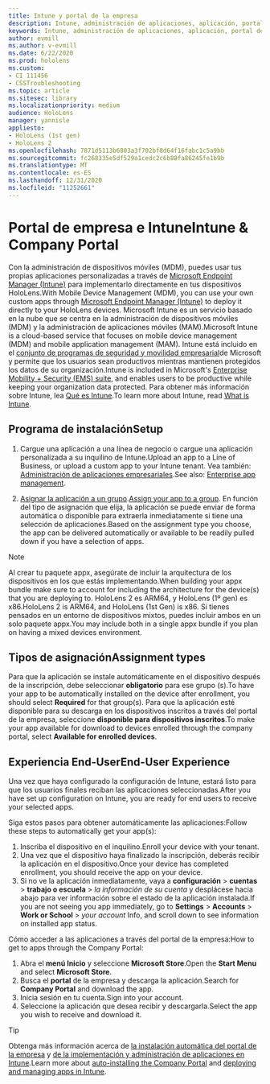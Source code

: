 ```yaml
---
title: Intune y portal de la empresa
description: Intune, administración de aplicaciones, aplicación, portal de la empresa, portal
keywords: Intune, administración de aplicaciones, aplicación, portal de la empresa, portal, hololens
author: evmill
ms.author: v-evmill
ms.date: 6/22/2020
ms.prod: hololens
ms.custom:
- CI 111456
- CSSTroubleshooting
ms.topic: article
ms.sitesec: library
ms.localizationpriority: medium
audience: HoloLens
manager: yannisle
appliesto:
- HoloLens (1st gen)
- HoloLens 2
ms.openlocfilehash: 7871d5113b6803a3f702bf8d64f16fabc1c5a9bb
ms.sourcegitcommit: fc268335e5df529a1cedc2c6b88fa86245fe1b9b
ms.translationtype: MT
ms.contentlocale: es-ES
ms.lasthandoff: 12/31/2020
ms.locfileid: "11252661"
---
```

# <span data-ttu-id="f82ba-104">Portal de empresa e Intune</span><span class="sxs-lookup"><span data-stu-id="f82ba-104">Intune & Company Portal</span></span>

<span data-ttu-id="f82ba-105">Con la administración de dispositivos móviles (MDM), puedes usar tus propias aplicaciones personalizadas a través de [Microsoft Endpoint Manager (Intune)](https://docs.microsoft.com/intune/windows-holographic-for-business) para implementarlo directamente en tus dispositivos HoloLens.</span><span class="sxs-lookup"><span data-stu-id="f82ba-105">With Mobile Device Management (MDM), you can use your own custom apps through [Microsoft Endpoint Manager (Intune)](https://docs.microsoft.com/intune/windows-holographic-for-business) to deploy it directly to your HoloLens devices.</span></span> <span data-ttu-id="f82ba-106">Microsoft Intune es un servicio basado en la nube que se centra en la administración de dispositivos móviles (MDM) y la administración de aplicaciones móviles (MAM).</span><span class="sxs-lookup"><span data-stu-id="f82ba-106">Microsoft Intune is a cloud-based service that focuses on mobile device management (MDM) and mobile application management (MAM).</span></span> <span data-ttu-id="f82ba-107">Intune está incluido en el [conjunto de programas de seguridad y movilidad empresarial](https://www.microsoft.com/microsoft-365/enterprise-mobility-security)de Microsoft y permite que los usuarios sean productivos mientras mantienen protegidos los datos de su organización.</span><span class="sxs-lookup"><span data-stu-id="f82ba-107">Intune is included in Microsoft's [Enterprise Mobility + Security (EMS) suite](https://www.microsoft.com/microsoft-365/enterprise-mobility-security), and enables users to be productive while keeping your organization data protected.</span></span> <span data-ttu-id="f82ba-108">Para obtener más información sobre Intune, lea [Qué es Intune](https://docs.microsoft.com/mem/intune/fundamentals/what-is-intune).</span><span class="sxs-lookup"><span data-stu-id="f82ba-108">To learn more about Intune, read [What is Intune](https://docs.microsoft.com/mem/intune/fundamentals/what-is-intune).</span></span>

## <span data-ttu-id="f82ba-109">Programa de instalación</span><span class="sxs-lookup"><span data-stu-id="f82ba-109">Setup</span></span>

1. <span data-ttu-id="f82ba-110">Cargue una aplicación a una línea de negocio o cargue una aplicación personalizada a su inquilino de Intune.</span><span class="sxs-lookup"><span data-stu-id="f82ba-110">Upload an app to a Line of Business, or upload a custom app to your Intune tenant.</span></span> <span data-ttu-id="f82ba-111">Vea también: [Administración de aplicaciones empresariales](https://docs.microsoft.com/windows/client-management/mdm/enterprise-app-management).</span><span class="sxs-lookup"><span data-stu-id="f82ba-111">See also: [Enterprise app management](https://docs.microsoft.com/windows/client-management/mdm/enterprise-app-management).</span></span>

2. <span data-ttu-id="f82ba-112">[Asignar la aplicación a un grupo](https://docs.microsoft.com/mem/intune/apps/apps-deploy).</span><span class="sxs-lookup"><span data-stu-id="f82ba-112">[Assign your app to a group](https://docs.microsoft.com/mem/intune/apps/apps-deploy).</span></span> <span data-ttu-id="f82ba-113">En función del tipo de asignación que elija, la aplicación se puede enviar de forma automática o disponible para extraerla inmediatamente si tiene una selección de aplicaciones.</span><span class="sxs-lookup"><span data-stu-id="f82ba-113">Based on the assignment type you choose, the app can be delivered automatically or available to be readily pulled down if you have a selection of apps.</span></span>

> [!NOTE]
> <span data-ttu-id="f82ba-114">Al crear tu paquete appx, asegúrate de incluir la arquitectura de los dispositivos en los que estás implementando.</span><span class="sxs-lookup"><span data-stu-id="f82ba-114">When building your appx bundle make sure to account for including the architecture for the device(s) that you are deploying to.</span></span> <span data-ttu-id="f82ba-115">HoloLens 2 es ARM64, y HoloLens (1º gen) es x86.</span><span class="sxs-lookup"><span data-stu-id="f82ba-115">HoloLens 2 is ARM64, and HoloLens (1st Gen) is x86.</span></span> <span data-ttu-id="f82ba-116">Si tienes pensados en un entorno de dispositivos mixtos, puedes incluir ambos en un solo paquete appx.</span><span class="sxs-lookup"><span data-stu-id="f82ba-116">You may include both in a single appx bundle if you plan on having a mixed devices environment.</span></span>

## <span data-ttu-id="f82ba-117">Tipos de asignación</span><span class="sxs-lookup"><span data-stu-id="f82ba-117">Assignment types</span></span>

<span data-ttu-id="f82ba-118">Para que la aplicación se instale automáticamente en el dispositivo después de la inscripción, debe seleccionar **obligatorio** para ese grupo (s).</span><span class="sxs-lookup"><span data-stu-id="f82ba-118">To have your app to be automatically installed on the device after enrollment, you should select **Required** for that group(s).</span></span>
<span data-ttu-id="f82ba-119">Para que la aplicación esté disponible para su descarga en los dispositivos inscritos a través del portal de la empresa, seleccione **disponible para dispositivos inscritos**.</span><span class="sxs-lookup"><span data-stu-id="f82ba-119">To make your app available for download to devices enrolled through the company portal, select **Available for enrolled devices**.</span></span>

## <span data-ttu-id="f82ba-120">Experiencia End-User</span><span class="sxs-lookup"><span data-stu-id="f82ba-120">End-User Experience</span></span>

<span data-ttu-id="f82ba-121">Una vez que haya configurado la configuración de Intune, estará listo para que los usuarios finales reciban las aplicaciones seleccionadas.</span><span class="sxs-lookup"><span data-stu-id="f82ba-121">After you have set up configuration on Intune, you are ready for end users to receive your selected apps.</span></span>

<span data-ttu-id="f82ba-122">Siga estos pasos para obtener automáticamente las aplicaciones:</span><span class="sxs-lookup"><span data-stu-id="f82ba-122">Follow these steps to automatically get your app(s):</span></span>

1. <span data-ttu-id="f82ba-123">Inscriba el dispositivo en el inquilino.</span><span class="sxs-lookup"><span data-stu-id="f82ba-123">Enroll your device with your tenant.</span></span>
2. <span data-ttu-id="f82ba-124">Una vez que el dispositivo haya finalizado la inscripción, deberás recibir la aplicación en el dispositivo.</span><span class="sxs-lookup"><span data-stu-id="f82ba-124">Once your device has completed enrollment, you should receive the app on your device.</span></span>
3. <span data-ttu-id="f82ba-125">Si no ve la aplicación inmediatamente, vaya a **configuración**  >  **cuentas**  >  **trabajo o escuela**  >  *la información de su cuenta* y desplácese hacia abajo para ver información sobre el estado de la aplicación instalada.</span><span class="sxs-lookup"><span data-stu-id="f82ba-125">If you are not seeing you app immediately, go to **Settings** > **Accounts** > **Work or School** > *your account* Info, and scroll down to see information on installed app status.</span></span>

<span data-ttu-id="f82ba-126">Cómo acceder a las aplicaciones a través del portal de la empresa:</span><span class="sxs-lookup"><span data-stu-id="f82ba-126">How to get to apps through the Company Portal:</span></span>

1. <span data-ttu-id="f82ba-127">Abra el **menú Inicio** y seleccione **Microsoft Store**.</span><span class="sxs-lookup"><span data-stu-id="f82ba-127">Open the **Start Menu** and select **Microsoft Store**.</span></span>
2. <span data-ttu-id="f82ba-128">Busca el **portal** de la empresa y descarga la aplicación.</span><span class="sxs-lookup"><span data-stu-id="f82ba-128">Search for **Company Portal** and download the app.</span></span>
3. <span data-ttu-id="f82ba-129">Inicia sesión en tu cuenta.</span><span class="sxs-lookup"><span data-stu-id="f82ba-129">Sign into your account.</span></span>
4. <span data-ttu-id="f82ba-130">Seleccione la aplicación que desea recibir y descargarla.</span><span class="sxs-lookup"><span data-stu-id="f82ba-130">Select the app you wish to receive and download it.</span></span>

> [!Tip]
> <span data-ttu-id="f82ba-131">Obtenga más información acerca de [la instalación automática del portal de la empresa](https://docs.microsoft.com/mem/intune/apps/company-portal-app) y [de la implementación y administración de aplicaciones en Intune](https://docs.microsoft.com/mem/intune/fundamentals/windows-holographic-for-business#deploy-and-manage-apps).</span><span class="sxs-lookup"><span data-stu-id="f82ba-131">Learn more about [auto-installing the Company Portal](https://docs.microsoft.com/mem/intune/apps/company-portal-app) and [deploying and managing apps in Intune](https://docs.microsoft.com/mem/intune/fundamentals/windows-holographic-for-business#deploy-and-manage-apps).</span></span>
